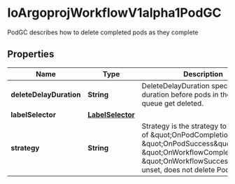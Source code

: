 

# IoArgoprojWorkflowV1alpha1PodGC

PodGC describes how to delete completed pods as they complete

## Properties

Name | Type | Description | Notes
------------ | ------------- | ------------- | -------------
**deleteDelayDuration** | **String** | DeleteDelayDuration specifies the duration before pods in the GC queue get deleted. |  [optional]
**labelSelector** | [**LabelSelector**](LabelSelector.md) |  |  [optional]
**strategy** | **String** | Strategy is the strategy to use. One of \&quot;OnPodCompletion\&quot;, \&quot;OnPodSuccess\&quot;, \&quot;OnWorkflowCompletion\&quot;, \&quot;OnWorkflowSuccess\&quot;. If unset, does not delete Pods |  [optional]



